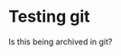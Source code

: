 <!-- TITLE: Does This Get Saved -->
<!-- SUBTITLE: A quick summary of Does This Get Saved -->

# Testing git
Is this being archived in git?